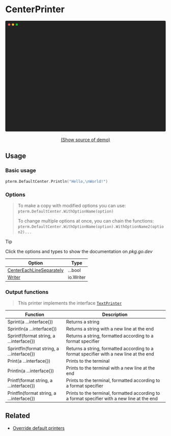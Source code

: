 # CenterPrinter

<!--
Replace all of the following strings with the current printer.
        center Center CenterPrinter DefaultCenter
-->

![CenterPrinter Example](https://raw.githubusercontent.com/pterm/pterm/master/_examples/center/animation.svg)

<p align="center"><a href="https://github.com/forvitinn/pterm/blob/master/_examples/center/main.go" target="_blank">(Show source of demo)</a></p>

## Usage

### Basic usage

```go
pterm.DefaultCenter.Println("Hello,\nWorld!")
```

### Options

> To make a copy with modified options you can use:
> `pterm.DefaultCenter.WithOptionName(option)`
>
> To change multiple options at once, you can chain the functions:
> `pterm.DefaultCenter.WithOptionName(option).WithOptionName2(option2)...`

> [!TIP]
> Click the options and types to show the documentation on _pkg.go.dev_

| Option                                                                                                           | Type      |
| ---------------------------------------------------------------------------------------------------------------- | --------- |
| [CenterEachLineSeparately](https://pkg.go.dev/github.com/forvitinn/pterm#CenterPrinter.WithCenterEachLineSeparately) | ...bool   |
| [Writer](https://pkg.go.dev/github.com/forvitinn/pterm#CenterPrinter.WithWriter)                                     | io.Writer |

### Output functions

> This printer implements the interface [`TextPrinter`](https://github.com/forvitinn/pterm/blob/master/interface_text_printer.go)

| Function                                   | Description                                                                                  |
| ------------------------------------------ | -------------------------------------------------------------------------------------------- |
| Sprint(a ...interface{})                   | Returns a string                                                                             |
| Sprintln(a ...interface{})                 | Returns a string with a new line at the end                                                  |
| Sprintf(format string, a ...interface{})   | Returns a string, formatted according to a format specifier                                  |
| Sprintfln(format string, a ...interface{}) | Returns a string, formatted according to a format specifier with a new line at the end       |
| Print(a ...interface{})                    | Prints to the terminal                                                                       |
| Println(a ...interface{})                  | Prints to the terminal with a new line at the end                                            |
| Printf(format string, a ...interface{})    | Prints to the terminal, formatted according to a format specifier                            |
| Printfln(format string, a ...interface{})  | Prints to the terminal, formatted according to a format specifier with a new line at the end |

## Related

- [Override default printers](docs/customizing/override-default-printer.md)
